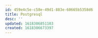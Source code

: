 ```yaml
---
id: 459e4c5e-c58e-49d1-883e-60665b5358d6
title: Postgresql
desc: ''
updated: 1618306851103
created: 1618306673397
---
```


